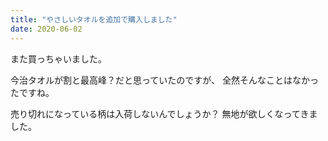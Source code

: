 ```yaml
---
title: "やさしいタオルを追加で購入しました"
date: 2020-06-02
---
```


また買っちゃいました。

今治タオルが割と最高峰？だと思っていたのですが、
全然そんなことはなかったですね。

売り切れになっている柄は入荷しないんでしょうか？
無地が欲しくなってきました。

